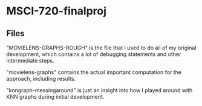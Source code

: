 # MSCI-720-finalproj

## Files
"MOVIELENS-GRAPHS-ROUGH" is the file that I used to do all of my original development, which contains a lot of debugging statements and other intermediate steps.

"movielens-graphs" contains the actual important computation for the approach, including results.

"knngraph-messingaround" is just an insight into how I played around with KNN graphs during initial development.
